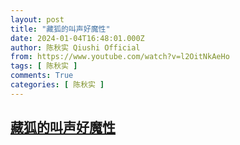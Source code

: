 ```yaml
---
layout: post
title: "藏狐的叫声好魔性"
date: 2024-01-04T16:48:01.000Z
author: 陈秋实 Qiushi Official
from: https://www.youtube.com/watch?v=l2OitNkAeHo
tags: [ 陈秋实 ]
comments: True
categories: [ 陈秋实 ]
---
```

<!--1704386881000-->
[藏狐的叫声好魔性](https://www.youtube.com/watch?v=l2OitNkAeHo)
------

<div>

</div>
